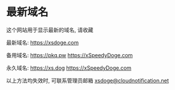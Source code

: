 # 最新域名
这个网站用于显示最新的域名, 请收藏

最新域名:
https://xsdoge.com

备用域名:
https://pkq.pw
https://xSpeedyDoge.com

永久域名:
https://xs.dog
https://xSpeedyDoge.com

以上方法均失效时, 可联系管理员邮箱
xsdoge@cloudnotification.net
